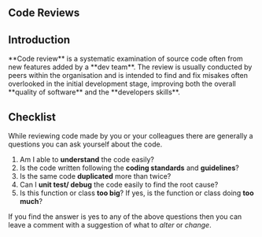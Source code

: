 <h2>Code Reviews</h2>
<h2>Introduction</h2>
**Code review** is a systematic examination of source code often from new features added by a **dev team**. The review is usually conducted by peers within the organisation and is intended to find and fix misakes often overlooked in the initial development stage, improving both the overall **quality of software** and the **developers skills**.

<h2>Checklist</h2>
While reviewing code made by you or your colleagues there are generally a questions you can ask yourself about the code.

1. Am I able to **understand** the code easily?
2. Is the code written following the **coding standards** and **guidelines**?
3. Is the same code **duplicated** more than twice?
4. Can I **unit test/ debug** the code easily to find the root cause?
5. Is this function or class **too big**? If yes, is the function or class doing **too much**?

If you find the answer is yes to any of the above questions then you can leave a comment with a suggestion of what to *alter* or *change*.
